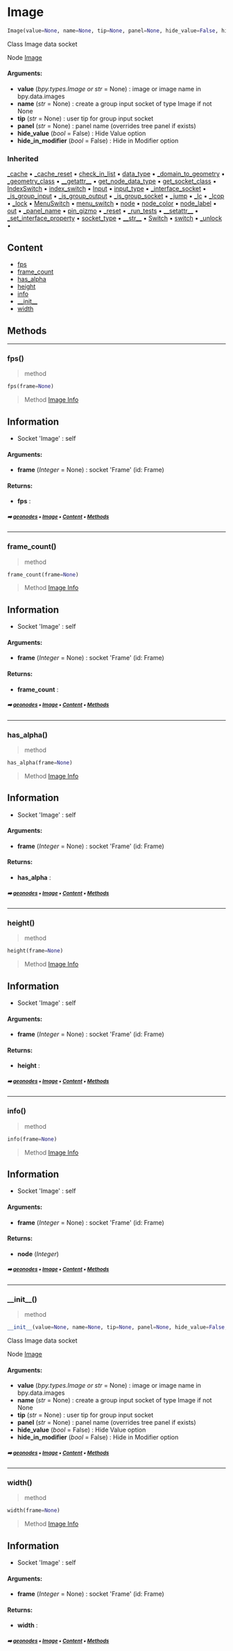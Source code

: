 # Image

``` python
Image(value=None, name=None, tip=None, panel=None, hide_value=False, hide_in_modifier=False)
```

Class Image data socket

Node [Image](https://docs.blender.org/manual/en/latest/modeling/geometry_nodes/../../editors/texture_node/types/input/image.html)

#### Arguments:
- **value** (_bpy.types.Image or str_ = None) : image or image name in bpy.data.images
- **name** (_str_ = None) : create a group input socket of type Image if not None
- **tip** (_str_ = None) : user tip for group input socket
- **panel** (_str_ = None) : panel name (overrides tree panel if exists)
- **hide_value** (_bool_ = False) : Hide Value option
- **hide_in_modifier** (_bool_ = False) : Hide in Modifier option

### Inherited

[\_cache](nodecache.md#_cache) :black_small_square: [\_cache_reset](nodecache.md#_cache_reset) :black_small_square: [check_in_list](socket.md#check_in_list) :black_small_square: [data_type](socket.md#data_type) :black_small_square: [\_domain_to_geometry](socket.md#_domain_to_geometry) :black_small_square: [\_geometry_class](socket.md#_geometry_class) :black_small_square: [\_\_getattr__](socket.md#__getattr__) :black_small_square: [get_node_data_type](socket.md#get_node_data_type) :black_small_square: [get_socket_class](socket.md#get_socket_class) :black_small_square: [IndexSwitch](socket.md#indexswitch) :black_small_square: [index_switch](socket.md#index_switch) :black_small_square: [Input](socket.md#input) :black_small_square: [input_type](socket.md#input_type) :black_small_square: [\_interface_socket](socket.md#_interface_socket) :black_small_square: [\_is_group_input](socket.md#_is_group_input) :black_small_square: [\_is_group_output](socket.md#_is_group_output) :black_small_square: [\_is_group_socket](socket.md#_is_group_socket) :black_small_square: [\_jump](socket.md#_jump) :black_small_square: [\_lc](socket.md#_lc) :black_small_square: [\_lcop](socket.md#_lcop) :black_small_square: [\_lock](proplocker.md#_lock) :black_small_square: [MenuSwitch](socket.md#menuswitch) :black_small_square: [menu_switch](socket.md#menu_switch) :black_small_square: [node](socket.md#node) :black_small_square: [node_color](socket.md#node_color) :black_small_square: [node_label](socket.md#node_label) :black_small_square: [out](socket.md#out) :black_small_square: [\_panel_name](socket.md#_panel_name) :black_small_square: [pin_gizmo](socket.md#pin_gizmo) :black_small_square: [\_reset](socket.md#_reset) :black_small_square: [\_run_tests](socket.md#_run_tests) :black_small_square: [\_\_setattr__](socket.md#__setattr__) :black_small_square: [\_set_interface_property](socket.md#_set_interface_property) :black_small_square: [socket_type](socket.md#socket_type) :black_small_square: [\_\_str__](socket.md#__str__) :black_small_square: [Switch](socket.md#switch) :black_small_square: [switch](socket.md#switch) :black_small_square: [\_unlock](proplocker.md#_unlock) :black_small_square:

## Content

- [fps](image.md#fps)
- [frame_count](image.md#frame_count)
- [has_alpha](image.md#has_alpha)
- [height](image.md#height)
- [info](image.md#info)
- [\_\_init__](image.md#__init__)
- [width](image.md#width)

## Methods



----------
### fps()

> method

``` python
fps(frame=None)
```

> Method [Image Info](https://docs.blender.org/manual/en/latest/modeling/geometry_nodes/input/scene/image_info.html)

Information
-----------
- Socket 'Image' : self

#### Arguments:
- **frame** (_Integer_ = None) : socket 'Frame' (id: Frame)



#### Returns:
- **fps** :

##### <sub>:arrow_right: [geonodes](index.md#geonodes) :black_small_square: [Image](image.md#image) :black_small_square: [Content](image.md#content) :black_small_square: [Methods](image.md#methods)</sub>

----------
### frame_count()

> method

``` python
frame_count(frame=None)
```

> Method [Image Info](https://docs.blender.org/manual/en/latest/modeling/geometry_nodes/input/scene/image_info.html)

Information
-----------
- Socket 'Image' : self

#### Arguments:
- **frame** (_Integer_ = None) : socket 'Frame' (id: Frame)



#### Returns:
- **frame_count** :

##### <sub>:arrow_right: [geonodes](index.md#geonodes) :black_small_square: [Image](image.md#image) :black_small_square: [Content](image.md#content) :black_small_square: [Methods](image.md#methods)</sub>

----------
### has_alpha()

> method

``` python
has_alpha(frame=None)
```

> Method [Image Info](https://docs.blender.org/manual/en/latest/modeling/geometry_nodes/input/scene/image_info.html)

Information
-----------
- Socket 'Image' : self

#### Arguments:
- **frame** (_Integer_ = None) : socket 'Frame' (id: Frame)



#### Returns:
- **has_alpha** :

##### <sub>:arrow_right: [geonodes](index.md#geonodes) :black_small_square: [Image](image.md#image) :black_small_square: [Content](image.md#content) :black_small_square: [Methods](image.md#methods)</sub>

----------
### height()

> method

``` python
height(frame=None)
```

> Method [Image Info](https://docs.blender.org/manual/en/latest/modeling/geometry_nodes/input/scene/image_info.html)

Information
-----------
- Socket 'Image' : self

#### Arguments:
- **frame** (_Integer_ = None) : socket 'Frame' (id: Frame)



#### Returns:
- **height** :

##### <sub>:arrow_right: [geonodes](index.md#geonodes) :black_small_square: [Image](image.md#image) :black_small_square: [Content](image.md#content) :black_small_square: [Methods](image.md#methods)</sub>

----------
### info()

> method

``` python
info(frame=None)
```

> Method [Image Info](https://docs.blender.org/manual/en/latest/modeling/geometry_nodes/input/scene/image_info.html)

Information
-----------
- Socket 'Image' : self

#### Arguments:
- **frame** (_Integer_ = None) : socket 'Frame' (id: Frame)



#### Returns:
- **node** (_Integer_)

##### <sub>:arrow_right: [geonodes](index.md#geonodes) :black_small_square: [Image](image.md#image) :black_small_square: [Content](image.md#content) :black_small_square: [Methods](image.md#methods)</sub>

----------
### \_\_init__()

> method

``` python
__init__(value=None, name=None, tip=None, panel=None, hide_value=False, hide_in_modifier=False)
```

Class Image data socket

Node [Image](https://docs.blender.org/manual/en/latest/modeling/geometry_nodes/../../editors/texture_node/types/input/image.html)

#### Arguments:
- **value** (_bpy.types.Image or str_ = None) : image or image name in bpy.data.images
- **name** (_str_ = None) : create a group input socket of type Image if not None
- **tip** (_str_ = None) : user tip for group input socket
- **panel** (_str_ = None) : panel name (overrides tree panel if exists)
- **hide_value** (_bool_ = False) : Hide Value option
- **hide_in_modifier** (_bool_ = False) : Hide in Modifier option

##### <sub>:arrow_right: [geonodes](index.md#geonodes) :black_small_square: [Image](image.md#image) :black_small_square: [Content](image.md#content) :black_small_square: [Methods](image.md#methods)</sub>

----------
### width()

> method

``` python
width(frame=None)
```

> Method [Image Info](https://docs.blender.org/manual/en/latest/modeling/geometry_nodes/input/scene/image_info.html)

Information
-----------
- Socket 'Image' : self

#### Arguments:
- **frame** (_Integer_ = None) : socket 'Frame' (id: Frame)



#### Returns:
- **width** :

##### <sub>:arrow_right: [geonodes](index.md#geonodes) :black_small_square: [Image](image.md#image) :black_small_square: [Content](image.md#content) :black_small_square: [Methods](image.md#methods)</sub>